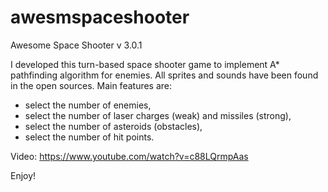 # awesmspaceshooter
Awesome Space Shooter v 3.0.1

I developed this turn-based space shooter game to implement A* pathfinding algorithm for enemies. All sprites and sounds have been found in the open sources. Main features are:

- select the number of enemies,
- select the number of laser charges (weak) and missiles (strong),
- select the number of asteroids (obstacles),
- select the number of hit points.

Video: https://www.youtube.com/watch?v=c88LQrmpAas

Enjoy! 
